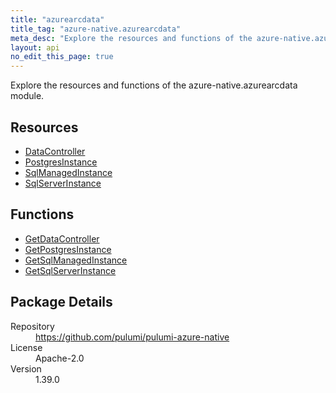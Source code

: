 ```yaml
---
title: "azurearcdata"
title_tag: "azure-native.azurearcdata"
meta_desc: "Explore the resources and functions of the azure-native.azurearcdata module."
layout: api
no_edit_this_page: true
---
```


<!-- WARNING: this file was generated by Pulumi Docs Generator. -->
<!-- Do not edit by hand unless you're certain you know what you are doing! -->

Explore the resources and functions of the azure-native.azurearcdata module.

<h2 id="resources">Resources</h2>
<ul class="api">
    <li><a href="datacontroller" title="DataController"><span class="api-symbol api-symbol--resource"></span>DataController</a></li>
    <li><a href="postgresinstance" title="PostgresInstance"><span class="api-symbol api-symbol--resource"></span>PostgresInstance</a></li>
    <li><a href="sqlmanagedinstance" title="SqlManagedInstance"><span class="api-symbol api-symbol--resource"></span>SqlManagedInstance</a></li>
    <li><a href="sqlserverinstance" title="SqlServerInstance"><span class="api-symbol api-symbol--resource"></span>SqlServerInstance</a></li>
</ul>

<h2 id="functions">Functions</h2>
<ul class="api">
    <li><a href="getdatacontroller" title="GetDataController"><span class="api-symbol api-symbol--function"></span>GetDataController</a></li>
    <li><a href="getpostgresinstance" title="GetPostgresInstance"><span class="api-symbol api-symbol--function"></span>GetPostgresInstance</a></li>
    <li><a href="getsqlmanagedinstance" title="GetSqlManagedInstance"><span class="api-symbol api-symbol--function"></span>GetSqlManagedInstance</a></li>
    <li><a href="getsqlserverinstance" title="GetSqlServerInstance"><span class="api-symbol api-symbol--function"></span>GetSqlServerInstance</a></li>
</ul>

<h2 id="package-details">Package Details</h2>
<dl class="package-details">
	<dt>Repository</dt>
	<dd><a href="https://github.com/pulumi/pulumi-azure-native">https://github.com/pulumi/pulumi-azure-native</a></dd>
	<dt>License</dt>
	<dd>Apache-2.0</dd>
	<dt>Version</dt>
	<dd>1.39.0</dd>
</dl>

